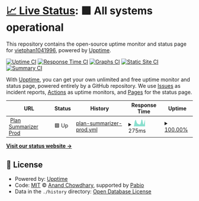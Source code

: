 # [📈 Live Status](https://vietphan1041996.github.io/upptime-plansummarizer-dev): <!--live status--> **🟩 All systems operational**

This repository contains the open-source uptime monitor and status page for [vietphan1041996](https://vietphan1041996.github.io/upptime-plansummarizer-dev), powered by [Upptime](https://github.com/upptime/upptime).

[![Uptime CI](https://github.com/vietphan1041996/upptime-plansummarizer-dev/workflows/Uptime%20CI/badge.svg)](https://github.com/vietphan1041996/upptime-plansummarizer-dev/actions?query=workflow%3A%22Uptime+CI%22)
[![Response Time CI](https://github.com/vietphan1041996/upptime-plansummarizer-dev/workflows/Response%20Time%20CI/badge.svg)](https://github.com/vietphan1041996/upptime-plansummarizer-dev/actions?query=workflow%3A%22Response+Time+CI%22)
[![Graphs CI](https://github.com/vietphan1041996/upptime-plansummarizer-dev/workflows/Graphs%20CI/badge.svg)](https://github.com/vietphan1041996/upptime-plansummarizer-dev/actions?query=workflow%3A%22Graphs+CI%22)
[![Static Site CI](https://github.com/vietphan1041996/upptime-plansummarizer-dev/workflows/Static%20Site%20CI/badge.svg)](https://github.com/vietphan1041996/upptime-plansummarizer-dev/actions?query=workflow%3A%22Static+Site+CI%22)
[![Summary CI](https://github.com/vietphan1041996/upptime-plansummarizer-dev/workflows/Summary%20CI/badge.svg)](https://github.com/vietphan1041996/upptime-plansummarizer-dev/actions?query=workflow%3A%22Summary+CI%22)

With [Upptime](https://upptime.js.org), you can get your own unlimited and free uptime monitor and status page, powered entirely by a GitHub repository. We use [Issues](https://github.com/vietphan1041996/upptime-plansummarizer-dev/issues) as incident reports, [Actions](https://github.com/vietphan1041996/upptime-plansummarizer-dev/actions) as uptime monitors, and [Pages](https://vietphan1041996.github.io/upptime-plansummarizer-dev) for the status page.

<!--start: status pages-->
<!-- This summary is generated by Upptime (https://github.com/upptime/upptime) -->
<!-- Do not edit this manually, your changes will be overwritten -->
<!-- prettier-ignore -->
| URL | Status | History | Response Time | Uptime |
| --- | ------ | ------- | ------------- | ------ |
| <img alt="" src="https://icons.duckduckgo.com/ip3/plansummarizer.virtical.ai.ico" height="13"> [Plan Summarizer Prod](https://plansummarizer.virtical.ai) | 🟩 Up | [plan-summarizer-prod.yml](https://github.com/vietphan1041996/upptime-plansummarizer-dev/commits/HEAD/history/plan-summarizer-prod.yml) | <details><summary><img alt="Response time graph" src="./graphs/plan-summarizer-prod/response-time-week.png" height="20"> 275ms</summary><br><a href="https://vietphan1041996.github.io/upptime-plansummarizer-dev/history/plan-summarizer-prod"><img alt="Response time 260" src="https://img.shields.io/endpoint?url=https%3A%2F%2Fraw.githubusercontent.com%2Fvietphan1041996%2Fupptime-plansummarizer-dev%2FHEAD%2Fapi%2Fplan-summarizer-prod%2Fresponse-time.json"></a><br><a href="https://vietphan1041996.github.io/upptime-plansummarizer-dev/history/plan-summarizer-prod"><img alt="24-hour response time 442" src="https://img.shields.io/endpoint?url=https%3A%2F%2Fraw.githubusercontent.com%2Fvietphan1041996%2Fupptime-plansummarizer-dev%2FHEAD%2Fapi%2Fplan-summarizer-prod%2Fresponse-time-day.json"></a><br><a href="https://vietphan1041996.github.io/upptime-plansummarizer-dev/history/plan-summarizer-prod"><img alt="7-day response time 275" src="https://img.shields.io/endpoint?url=https%3A%2F%2Fraw.githubusercontent.com%2Fvietphan1041996%2Fupptime-plansummarizer-dev%2FHEAD%2Fapi%2Fplan-summarizer-prod%2Fresponse-time-week.json"></a><br><a href="https://vietphan1041996.github.io/upptime-plansummarizer-dev/history/plan-summarizer-prod"><img alt="30-day response time 260" src="https://img.shields.io/endpoint?url=https%3A%2F%2Fraw.githubusercontent.com%2Fvietphan1041996%2Fupptime-plansummarizer-dev%2FHEAD%2Fapi%2Fplan-summarizer-prod%2Fresponse-time-month.json"></a><br><a href="https://vietphan1041996.github.io/upptime-plansummarizer-dev/history/plan-summarizer-prod"><img alt="1-year response time 260" src="https://img.shields.io/endpoint?url=https%3A%2F%2Fraw.githubusercontent.com%2Fvietphan1041996%2Fupptime-plansummarizer-dev%2FHEAD%2Fapi%2Fplan-summarizer-prod%2Fresponse-time-year.json"></a></details> | <details><summary><a href="https://vietphan1041996.github.io/upptime-plansummarizer-dev/history/plan-summarizer-prod">100.00%</a></summary><a href="https://vietphan1041996.github.io/upptime-plansummarizer-dev/history/plan-summarizer-prod"><img alt="All-time uptime 100.00%" src="https://img.shields.io/endpoint?url=https%3A%2F%2Fraw.githubusercontent.com%2Fvietphan1041996%2Fupptime-plansummarizer-dev%2FHEAD%2Fapi%2Fplan-summarizer-prod%2Fuptime.json"></a><br><a href="https://vietphan1041996.github.io/upptime-plansummarizer-dev/history/plan-summarizer-prod"><img alt="24-hour uptime 100.00%" src="https://img.shields.io/endpoint?url=https%3A%2F%2Fraw.githubusercontent.com%2Fvietphan1041996%2Fupptime-plansummarizer-dev%2FHEAD%2Fapi%2Fplan-summarizer-prod%2Fuptime-day.json"></a><br><a href="https://vietphan1041996.github.io/upptime-plansummarizer-dev/history/plan-summarizer-prod"><img alt="7-day uptime 100.00%" src="https://img.shields.io/endpoint?url=https%3A%2F%2Fraw.githubusercontent.com%2Fvietphan1041996%2Fupptime-plansummarizer-dev%2FHEAD%2Fapi%2Fplan-summarizer-prod%2Fuptime-week.json"></a><br><a href="https://vietphan1041996.github.io/upptime-plansummarizer-dev/history/plan-summarizer-prod"><img alt="30-day uptime 100.00%" src="https://img.shields.io/endpoint?url=https%3A%2F%2Fraw.githubusercontent.com%2Fvietphan1041996%2Fupptime-plansummarizer-dev%2FHEAD%2Fapi%2Fplan-summarizer-prod%2Fuptime-month.json"></a><br><a href="https://vietphan1041996.github.io/upptime-plansummarizer-dev/history/plan-summarizer-prod"><img alt="1-year uptime 100.00%" src="https://img.shields.io/endpoint?url=https%3A%2F%2Fraw.githubusercontent.com%2Fvietphan1041996%2Fupptime-plansummarizer-dev%2FHEAD%2Fapi%2Fplan-summarizer-prod%2Fuptime-year.json"></a></details>

<!--end: status pages-->

[**Visit our status website →**](https://vietphan1041996.github.io/upptime-plansummarizer-dev)

## 📄 License

- Powered by: [Upptime](https://github.com/upptime/upptime)
- Code: [MIT](./LICENSE) © [Anand Chowdhary](https://anandchowdhary.com), supported by [Pabio](https://pabio.com)
- Data in the `./history` directory: [Open Database License](https://opendatacommons.org/licenses/odbl/1-0/)
